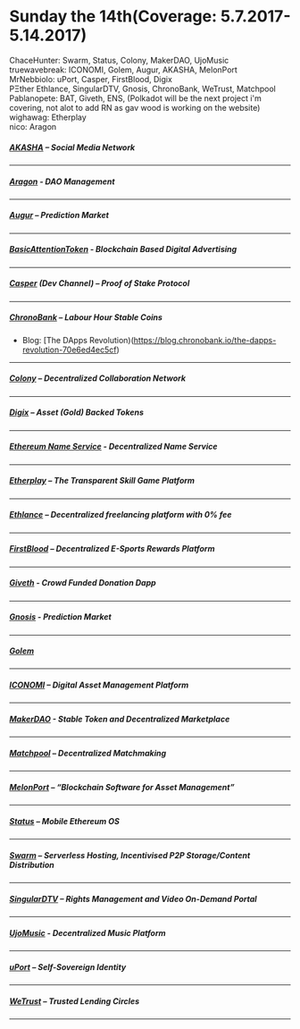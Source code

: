 # Sunday the 14th(Coverage: 5.7.2017-5.14.2017)
 
ChaceHunter: 	Swarm, Status, Colony, MakerDAO, UjoMusic  
truewavebreak: ICONOMI, Golem, Augur, AKASHA, MelonPort   
MrNebbiolo: uPort, Casper, FirstBlood, Digix  
PΞther Ethlance, SingularDTV, Gnosis, ChronoBank, WeTrust, Matchpool  
Pablanopete: BAT, Giveth, ENS, (Polkadot will be the next project i'm covering, not alot to add RN as gav wood is working on the website)   
wighawag: Etherplay  
nico: Aragon  


##### [AKASHA](http://akasha.world/) – Social Media Network


---
##### [Aragon](http://aragon.one) - DAO Management


---
##### [Augur](https://augur.net/) – Prediction Market


---
##### [BasicAttentionToken](https://basicattentiontoken.org/) - Blockchain Based Digital Advertising


---  
##### [Casper](https://blog.ethereum.org/2015/08/01/introducing-casper-friendly-ghost/) (Dev Channel) – Proof of Stake Protocol


---
##### [ChronoBank](http://chronobank.io/) – Labour Hour Stable Coins
- Blog: [The DApps Revolution)(https://blog.chronobank.io/the-dapps-revolution-70e6ed4ec5cf)

---
##### [Colony](http://colony.io/) – Decentralized Collaboration Network


---
##### [Digix](https://digix.io/) – Asset (Gold) Backed Tokens


---
##### [Ethereum Name Service](https://ens.codetract.io) - Decentralized Name Service


---
##### [Etherplay](http://etherplay.io) – The Transparent Skill Game Platform


---
##### [Ethlance](http://ethlance.com/) – Decentralized freelancing platform with 0% fee


---
##### [FirstBlood](https://firstblood.io/) – Decentralized E-Sports Rewards Platform


---
##### [Giveth](http://www.giveth.io/) - Crowd Funded Donation Dapp


---
##### [Gnosis](https://gnosis.pm/) - Prediction Market 


---  
##### [Golem](https://golem.network/) 


---
##### [ICONOMI](https://iconomi.net/) – Digital Asset Management Platform

---
##### [MakerDAO](http://makerdao.com/) - Stable Token and Decentralized Marketplace


---
##### [Matchpool](http://matchpool.co/) – Decentralized Matchmaking


---
##### [MelonPort](https://melonport.com/) – “Blockchain Software for Asset Management”


---
##### [Status](http://status.im/) – Mobile Ethereum OS


---
##### [Swarm](http://swarm-gateways.net/bzz:/theswarm.eth/) – Serverless Hosting, Incentivised P2P Storage/Content Distribution


---
##### [SingularDTV](https://singulardtv.com/) – Rights Management and Video On-Demand Portal


---
##### [UjoMusic](https://ujomusic.com/) - Decentralized Music Platform


---  
##### [uPort](https://www.uport.me/) – Self-Sovereign Identity 


---
##### [WeTrust](https://www.wetrust.io/) – Trusted Lending Circles


---
